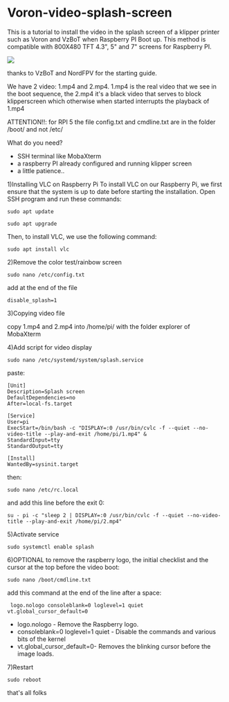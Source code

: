 # Voron-video-splash-screen
This is a tutorial to install the video in the splash screen of a klipper printer such as Voron and VzBoT when Raspberry PI Boot up.
This method is compatible with 800X480 TFT 4.3", 5" and 7" screens for Raspberry PI.

![](https://github.com/88mich/Voron-video-splash-screen/blue.gif)


thanks to VzBoT and NordFPV for the starting guide.

We have 2 video: 1.mp4 and 2.mp4. 1.mp4 is the real video that we see in the boot sequence, the 2.mp4 it's a black video that serves to block klipperscreen which otherwise when started interrupts the playback of 1.mp4

ATTENTION!!:
for RPI 5 the file config.txt and cmdline.txt are in the folder /boot/ and not /etc/


What do you need?
- SSH terminal like MobaXterm
- a raspberry PI already configured and running klipper screen
- a little patience..

1)Installing VLC on Raspberry Pi
To install VLC on our Raspberry Pi, we first ensure that the system is up to date before starting the installation.
Open SSH program and run these commands:

```
sudo apt update
```
```
sudo apt upgrade
```
Then, to install VLC, we use the following command:

```
sudo apt install vlc
```

2)Remove the color test/rainbow screen
```
sudo nano /etc/config.txt
```
add at the end of the file 
```
disable_splash=1
```

3)Copying video file

copy 1.mp4 and 2.mp4 into /home/pi/ with the folder explorer of MobaXterm

4)Add script for video display
```
sudo nano /etc/systemd/system/splash.service
```
paste:

```                                                                                      
[Unit]
Description=Splash screen
DefaultDependencies=no
After=local-fs.target

[Service]
User=pi
ExecStart=/bin/bash -c "DISPLAY=:0 /usr/bin/cvlc -f --quiet --no-video-title --play-and-exit /home/pi/1.mp4" &
StandardInput=tty
StandardOutput=tty

[Install]
WantedBy=sysinit.target
```

then:
```
sudo nano /etc/rc.local
```
and add this line before the exit 0:
```
su - pi -c "sleep 2 | DISPLAY=:0 /usr/bin/cvlc -f --quiet --no-video-title --play-and-exit /home/pi/2.mp4"
```
5)Activate service
```
sudo systemctl enable splash
```
6)OPTIONAL
to remove the raspberry logo, the initial checklist and the cursor at the top before the video boot:
```
sudo nano /boot/cmdline.txt
```
add this command at the end of the line after a space:
```
 logo.nologo consoleblank=0 loglevel=1 quiet vt.global_cursor_default=0
```
 - logo.nologo - Remove the Raspberry logo.
 - consoleblank=0 loglevel=1 quiet - Disable the commands and various bits of the kernel
 - vt.global_cursor_default=0- Removes the blinking cursor before the image loads.

7)Restart
```
sudo reboot
```



that's all folks

